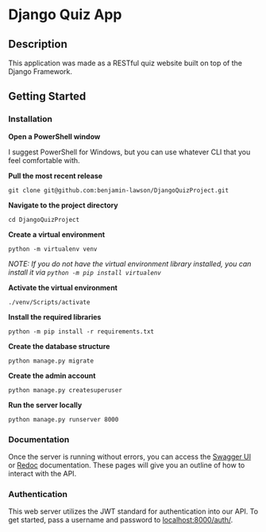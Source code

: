 # Django Quiz App

## Description
This application was made as a RESTful quiz website built on top of the Django Framework.

## Getting Started

### Installation
**Open a PowerShell window**

I suggest PowerShell for Windows, but you can use whatever CLI that you feel comfortable with.

**Pull the most recent release** 

```
git clone git@github.com:benjamin-lawson/DjangoQuizProject.git
```

**Navigate to the project directory** 

```
cd DjangoQuizProject
```

**Create a virtual environment** 

```
python -m virtualenv venv
```
*NOTE: If you do not have the virtual environment library installed, you can install it via `python -m pip install virtualenv`*

**Activate the virtual environment** 

```
./venv/Scripts/activate
```

**Install the required libraries** 

```
python -m pip install -r requirements.txt
```

**Create the database structure** 

```
python manage.py migrate
```

**Create the admin account**

```
python manage.py createsuperuser
```

**Run the server locally**

```
python manage.py runserver 8000
```

### Documentation
Once the server is running without errors, you can access the 
[Swagger UI](http://localhost:8000/schema/swagger-ui) or [Redoc](http://localhost:8000/schema/swagger-ui) documentation.
These pages will give you an outline of how to interact with the API.

### Authentication
This web server utilizes the JWT standard for authentication into our API. To get started, pass a username and password 
to [localhost:8000/auth/](http://localhost:8000/auth/).